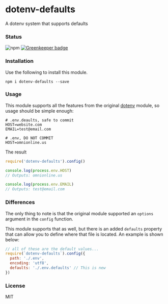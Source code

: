 # dotenv-defaults

A dotenv system that supports defaults

### Status

![npm](https://img.shields.io/npm/v/dotenv-defaults.svg)
[![Greenkeeper badge](https://badges.greenkeeper.io/mrsteele/dotenv-defaults.svg)](https://greenkeeper.io/)

### Installation

Use the following to install this module.

```
npm i dotenv-defaults --save
```

### Usage

This module supports all the features from the original [dotenv](https://www.npmjs.com/package/dotenv) module, so usage should be simple enough:

```
# .env.deaults, safe to commit
HOST=website.com
EMAIL=test@email.com
```

```
# .env, DO NOT COMMIT
HOST=omnionline.us
```

The result

```js
require('dotenv-defaults').config()

console.log(process.env.HOST)
// Outputs: omnionline.us

console.log(process.env.EMAIL)
// Outputs: test@email.com
```

### Differences

The only thing to note is that the original module supported an `options` argument in the `config` function.

This module supports that as well, but there is an added `defaults` property that can allow you to define where that file is located. An example is shown below:

```js
// all of these are the default values...
require(`dotenv-defaults`).config({
  path: './.env',
  encoding: 'utf8',
  defaults: './.env.defaults' // This is new
})
```

### License

MIT

